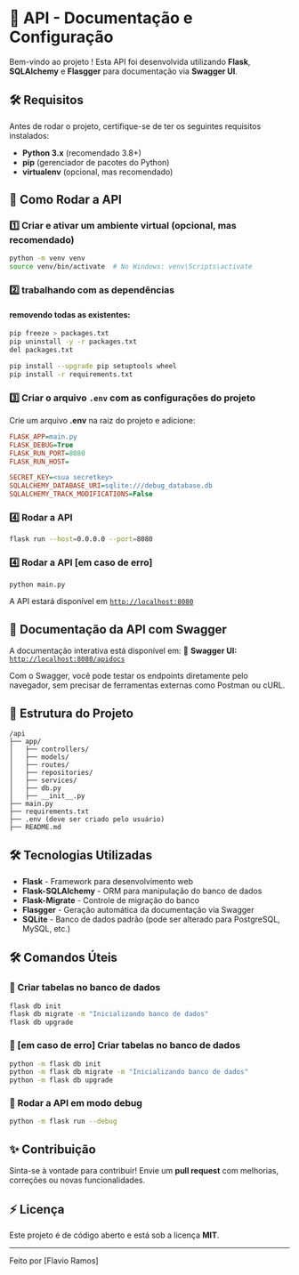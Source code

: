 # 📌 API  - Documentação e Configuração

Bem-vindo ao projeto ! Esta API foi desenvolvida utilizando **Flask**, **SQLAlchemy** e **Flasgger** para documentação via **Swagger UI**.

## 🛠 Requisitos
Antes de rodar o projeto, certifique-se de ter os seguintes requisitos instalados:

- **Python 3.x** (recomendado 3.8+)
- **pip** (gerenciador de pacotes do Python)
- **virtualenv** (opcional, mas recomendado)

## 🚀 Como Rodar a API

### 1️⃣ Criar e ativar um ambiente virtual (opcional, mas recomendado)
```sh
python -m venv venv
source venv/bin/activate  # No Windows: venv\Scripts\activate
```

### 2️⃣ trabalhando com as dependências
#### removendo todas as existentes:
```sh
pip freeze > packages.txt
pip uninstall -y -r packages.txt
del packages.txt
```

```sh
pip install --upgrade pip setuptools wheel
pip install -r requirements.txt
```

### 3️⃣ Criar o arquivo `.env` com as configurações do projeto
Crie um arquivo **.env** na raiz do projeto e adicione:

```ini
FLASK_APP=main.py
FLASK_DEBUG=True
FLASK_RUN_PORT=8080
FLASK_RUN_HOST=

SECRET_KEY=<sua secretkey>
SQLALCHEMY_DATABASE_URI=sqlite:///debug_database.db
SQLALCHEMY_TRACK_MODIFICATIONS=False
```

### 4️⃣ Rodar a API
```sh
flask run --host=0.0.0.0 --port=8080
```
### 4️⃣ Rodar a API [em caso de erro]
```sh
python main.py
```

A API estará disponível em [`http://localhost:8080`](http://localhost:8080)

## 📖 Documentação da API com Swagger

A documentação interativa está disponível em:
📌 **Swagger UI:** [`http://localhost:8080/apidocs`](http://localhost:8080/apidocs)

Com o Swagger, você pode testar os endpoints diretamente pelo navegador, sem precisar de ferramentas externas como Postman ou cURL.

## 📂 Estrutura do Projeto
```
/api
├── app/
│   ├── controllers/
│   ├── models/
│   ├── routes/
│   ├── repositories/
│   ├── services/
│   ├── db.py
│   ├── __init__.py
├── main.py
├── requirements.txt
├── .env (deve ser criado pelo usuário)
├── README.md
```

## 🛠 Tecnologias Utilizadas
- **Flask** - Framework para desenvolvimento web
- **Flask-SQLAlchemy** - ORM para manipulação do banco de dados
- **Flask-Migrate** - Controle de migração do banco
- **Flasgger** - Geração automática da documentação via Swagger
- **SQLite** - Banco de dados padrão (pode ser alterado para PostgreSQL, MySQL, etc.)

## 🛠 Comandos Úteis

### 📌 Criar tabelas no banco de dados
```sh
flask db init
flask db migrate -m "Inicializando banco de dados"
flask db upgrade
```
### 📌 [em caso de erro] Criar tabelas no banco de dados
```sh
python -m flask db init
python -m flask db migrate -m "Inicializando banco de dados"
python -m flask db upgrade
```

### 📌 Rodar a API em modo debug
```sh
python -m flask run --debug
```

## ✨ Contribuição
Sinta-se à vontade para contribuir! Envie um **pull request** com melhorias, correções ou novas funcionalidades.

## ⚡ Licença
Este projeto é de código aberto e está sob a licença **MIT**.

---

Feito por [Flavio Ramos] 

